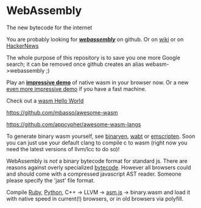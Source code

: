 # WebAssembly 
The new bytecode for the internet

You are probably looking for [***webassembly***](https://github.com/WebAssembly/design) on github.
Or on [wiki](https://en.wikipedia.org/wiki/WebAssembly) or on [HackerNews](https://hn.algolia.com/?query=webassembly&sort=byPopularity&prefix&page=0&dateRange=all&type=story)

The whole purpose of this repository is to save you one more Google search;
  it can be removed once github creates an alias webasm->webassembly ;)

Play an [**impressive demo**](https://files.unity3d.com/jonas/AngryBots/) of native wasm in your browser now.
Or a new [even more impressive demo](https://s3.amazonaws.com/mozilla-games/ZenGarden/EpicZenGarden.html) if you have a fast machine.

Check out a [wasm Hello World](https://wasdk.github.io/WasmFiddle/?5z6xr#)

https://github.com/mbasso/awesome-wasm

https://github.com/appcypher/awesome-wasm-langs

To generate binary wasm yourself, see [binaryen](https://github.com/WebAssembly/binaryen), [wabt](https://github.com/WebAssembly/wabt) or [emscripten](https://github.com/kripken/emscripten). Soon you can just use your default clang to compile c to wasm (right now you need the latest versions of llvm/lcc to do so)!

WebAssembly is *not* a binary bytecode format for standard js. 
There are reasons against overly specialized [bytecode](http://www.2ality.com/2011/01/what-is-javascript-equivalent-of-java.html). However all browsers could and should come with a compressed javascript AST reader. Someone please specify the 'jast' file format.

Compile [Ruby](http://ruby.dj/), [Python](https://github.com/replit/repl.it), C++ -> LLVM -> [asm.js](https://en.wikipedia.org/wiki/Asm.js) -> binary.wasm and load it with native speed in current(!) browsers, or in old browsers via polyfill.
